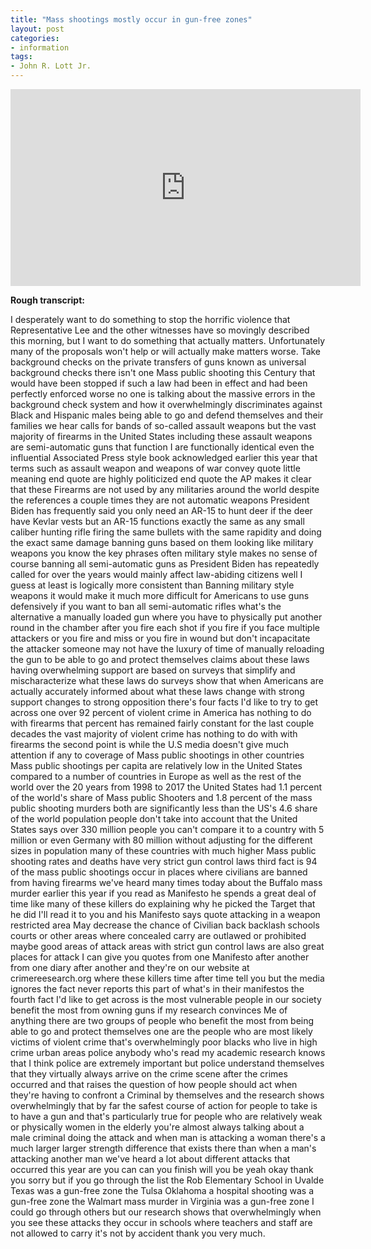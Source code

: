 ```yaml
---
title: "Mass shootings mostly occur in gun-free zones"
layout: post
categories:
- information
tags:
- John R. Lott Jr.
---
```


<iframe width="560" height="315" src="https://www.youtube.com/embed/4pWkLS-h424?si=11bcbER5fu0JZ5Fi" title="John R. Lott Jr.: 94% of Mass Public Shootings Occur in Places Where Guns Are Banned" frameborder="0" allow="accelerometer; autoplay; clipboard-write; encrypted-media; gyroscope; picture-in-picture; web-share" allowfullscreen></iframe>

**Rough transcript:**

I desperately want to do something to stop the horrific violence that Representative Lee and the other witnesses have so movingly described this morning, but I want to do something that actually matters. Unfortunately many of the proposals won't help or will actually make matters worse. Take background checks on the private transfers of guns known as universal background checks there isn't one Mass public shooting this Century that would have been stopped if such a law had been in effect and had been perfectly enforced worse no one is talking about the massive errors in the background check system and how it overwhelmingly discriminates against Black and Hispanic males being able to go and defend themselves and their families we hear calls for bands of so-called assault weapons but the vast majority of firearms in the United States including these assault weapons are semi-automatic guns that function I are functionally identical even the influential Associated Press style book acknowledged earlier this year that terms such as assault weapon and weapons of war convey quote little meaning end quote are highly politicized end quote the AP makes it clear that these Firearms are not used by any militaries around the world despite the references a couple times they are not automatic weapons President Biden has frequently said you only need an AR-15 to hunt deer if the deer have Kevlar vests but an AR-15 functions exactly the same as any small caliber hunting rifle firing the same bullets with the same rapidity and doing the exact same damage banning guns based on them looking like military weapons you know the key phrases often military style makes no sense of course banning all semi-automatic guns as President Biden has repeatedly called for over the years would mainly affect law-abiding citizens well I guess at least is logically more consistent than Banning military style weapons it would make it much more difficult for Americans to use guns defensively if you want to ban all semi-automatic rifles what's the alternative a manually loaded gun where you have to physically put another round in the chamber after you fire each shot if you fire if you face multiple attackers or you fire and miss or you fire in wound but don't incapacitate the attacker someone may not have the luxury of time of manually reloading the gun to be able to go and protect themselves claims about these laws having overwhelming support are based on surveys that simplify and mischaracterize what these laws do surveys show that when Americans are actually accurately informed about what these laws change with strong support changes to strong opposition there's four facts I'd like to try to get across one over 92 percent of violent crime in America has nothing to do with firearms that percent has remained fairly constant for the last couple decades the vast majority of violent crime has nothing to do with with firearms the second point is while the U.S media doesn't give much attention if any to coverage of Mass public shootings in other countries Mass public shootings per capita are relatively low in the United States compared to a number of countries in Europe as well as the rest of the world over the 20 years from 1998 to 2017 the United States had 1.1 percent of the world's share of Mass public Shooters and 1.8 percent of the mass public shooting murders both are significantly less than the US's 4.6 share of the world population people don't take into account that the United States says over 330 million people you can't compare it to a country with 5 million or even Germany with 80 million without adjusting for the different sizes in population many of these countries with much higher Mass public shooting rates and deaths have very strict gun control laws third fact is 94 of the mass public shootings occur in places where civilians are banned from having firearms we've heard many times today about the Buffalo mass murder earlier this year if you read as Manifesto he spends a great deal of time like many of these killers do explaining why he picked the Target that he did I'll read it to you and his Manifesto says quote attacking in a weapon restricted area May decrease the chance of Civilian back backlash schools courts or other areas where concealed carry are outlawed or prohibited maybe good areas of attack areas with strict gun control laws are also great places for attack I can give you quotes from one Manifesto after another from one diary after another and they're on our website at crimereesearch.org where these killers time after time tell you but the media ignores the fact never reports this part of what's in their manifestos the fourth fact I'd like to get across is the most vulnerable people in our society benefit the most from owning guns if my research convinces Me of anything there are two groups of people who benefit the most from being able to go and protect themselves one are the people who are most likely victims of violent crime that's overwhelmingly poor blacks who live in high crime urban areas police anybody who's read my academic research knows that I think police are extremely important but police understand themselves that they virtually always arrive on the crime scene after the crimes occurred and that raises the question of how people should act when they're having to confront a Criminal by themselves and the research shows overwhelmingly that by far the safest course of action for people to take is to have a gun and that's particularly true for people who are relatively weak or physically women in the elderly you're almost always talking about a male criminal doing the attack and when man is attacking a woman there's a much larger larger strength difference that exists there than when a man's attacking another man we've heard a lot about different attacks that occurred this year are you can can you finish will you be yeah okay thank you sorry but if you go through the list the Rob Elementary School in Uvalde Texas was a gun-free zone the Tulsa Oklahoma a hospital shooting was a gun-free zone the Walmart mass murder in Virginia was a gun-free zone I could go through others but our research shows that overwhelmingly when you see these attacks they occur in schools where teachers and staff are not allowed to carry it's not by accident thank you very much.
